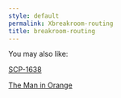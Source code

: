 ```yaml
---
style: default
permalink: Xbreakroom-routing
title: breakroom-routing
---
```

You may also like:

[SCP-1638](http://scp-wiki.net/scp-1638)

[The Man in Orange](http://scp-wiki.net/the-man-in-orange)
